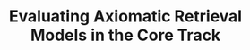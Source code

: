 ---
title: "Evaluating Axiomatic Retrieval Models in the Core Track"
collection: publications
paperurl: '/files/pub/trec_core_17.pdf'
pubtag: 'model'
citation: 'Yue Wang, <strong>Peilin Yang</strong>, Hui Fang. <strong><i>Evaluating Axiomatic Retrieval Models in the Core Track</i></strong>. In Proceedings of the 26th Text REtreival Conference (<strong class="conference"><i>TREC&#39;2017</i></strong>), 2017.'
bibtex: '<pre>@inproceedings{DBLP:conf/trec/Yang172,<br>
  author    = {Yue Wang and Peilin Yang and Hui Fang},<br>
  title     = {Evaluating Axiomatic Retrieval Models in the Core Track},<br>
  booktitle = {Proceedings of The Twenty-Sixth Text REtrieval Conference, {TREC}<br>
               2017, Gaithersburg, Maryland, USA, November 19-21, 2017},<br>
  year      = {2017},<br>
  crossref  = {DBLP:conf/trec/2017},<br>
  url       = {https://trec.nist.gov/pubs/trec26/papers/udel_fang-CC.pdf},<br>
  timestamp = {Fri, 02 Dec 2017 07:55:17 +0200},<br>
  bibsource = {dblp computer science bibliography, http://dblp.org}<br>
}<br>
</pre>'
---